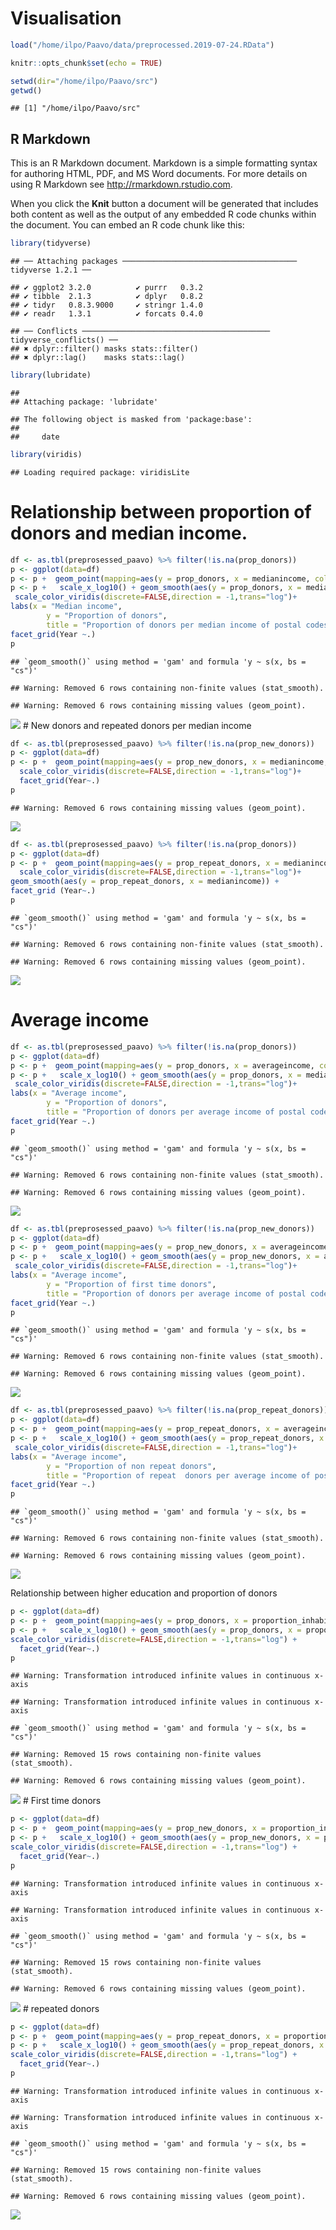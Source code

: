 Visualisation
================

``` r
load("/home/ilpo/Paavo/data/preprocessed.2019-07-24.RData")
```

``` r
knitr::opts_chunk$set(echo = TRUE)
```

``` r
setwd(dir="/home/ilpo/Paavo/src")
getwd()
```

    ## [1] "/home/ilpo/Paavo/src"

## R Markdown

This is an R Markdown document. Markdown is a simple formatting syntax
for authoring HTML, PDF, and MS Word documents. For more details on
using R Markdown see <http://rmarkdown.rstudio.com>.

When you click the **Knit** button a document will be generated that
includes both content as well as the output of any embedded R code
chunks within the document. You can embed an R code chunk like
    this:

``` r
library(tidyverse)
```

    ## ── Attaching packages ─────────────────────────────────────── tidyverse 1.2.1 ──

    ## ✔ ggplot2 3.2.0          ✔ purrr   0.3.2     
    ## ✔ tibble  2.1.3          ✔ dplyr   0.8.2     
    ## ✔ tidyr   0.8.3.9000     ✔ stringr 1.4.0     
    ## ✔ readr   1.3.1          ✔ forcats 0.4.0

    ## ── Conflicts ────────────────────────────────────────── tidyverse_conflicts() ──
    ## ✖ dplyr::filter() masks stats::filter()
    ## ✖ dplyr::lag()    masks stats::lag()

``` r
library(lubridate)
```

    ## 
    ## Attaching package: 'lubridate'

    ## The following object is masked from 'package:base':
    ## 
    ##     date

``` r
library(viridis)
```

    ## Loading required package: viridisLite

# Relationship between proportion of donors and median income.

``` r
df <- as.tbl(preprosessed_paavo) %>% filter(!is.na(prop_donors))
p <- ggplot(data=df)
p <- p +  geom_point(mapping=aes(y = prop_donors, x = medianincome, colour=eligible_population))
p <- p +   scale_x_log10() + geom_smooth(aes(y = prop_donors, x = medianincome)) +
 scale_color_viridis(discrete=FALSE,direction = -1,trans="log")+
labs(x = "Median income",
        y = "Proportion of donors",
        title = "Proportion of donors per median income of postal codes per year")+
facet_grid(Year ~.)
p
```

    ## `geom_smooth()` using method = 'gam' and formula 'y ~ s(x, bs = "cs")'

    ## Warning: Removed 6 rows containing non-finite values (stat_smooth).

    ## Warning: Removed 6 rows containing missing values (geom_point).

![](visualisation_files/figure-gfm/unnamed-chunk-4-1.png)<!-- --> \# New
donors and repeated donors per median income

``` r
df <- as.tbl(preprosessed_paavo) %>% filter(!is.na(prop_new_donors))
p <- ggplot(data=df)
p <- p +  geom_point(mapping=aes(y = prop_new_donors, x = medianincome, colour=eligible_population))+
  scale_color_viridis(discrete=FALSE,direction = -1,trans="log")+
  facet_grid(Year~.)
p
```

    ## Warning: Removed 6 rows containing missing values (geom_point).

![](visualisation_files/figure-gfm/unnamed-chunk-5-1.png)<!-- -->

``` r
df <- as.tbl(preprosessed_paavo) %>% filter(!is.na(prop_donors))
p <- ggplot(data=df)
p <- p +  geom_point(mapping=aes(y = prop_repeat_donors, x = medianincome, colour=eligible_population))+
  scale_color_viridis(discrete=FALSE,direction = -1,trans="log")+
geom_smooth(aes(y = prop_repeat_donors, x = medianincome)) + 
facet_grid (Year~.)
p
```

    ## `geom_smooth()` using method = 'gam' and formula 'y ~ s(x, bs = "cs")'

    ## Warning: Removed 6 rows containing non-finite values (stat_smooth).

    ## Warning: Removed 6 rows containing missing values (geom_point).

![](visualisation_files/figure-gfm/unnamed-chunk-6-1.png)<!-- -->

# Average income

``` r
df <- as.tbl(preprosessed_paavo) %>% filter(!is.na(prop_donors))
p <- ggplot(data=df)
p <- p +  geom_point(mapping=aes(y = prop_donors, x = averageincome, colour=eligible_population))
p <- p +   scale_x_log10() + geom_smooth(aes(y = prop_donors, x = medianincome)) +
 scale_color_viridis(discrete=FALSE,direction = -1,trans="log")+
labs(x = "Average income",
        y = "Proportion of donors",
        title = "Proportion of donors per average income of postal codes per year")+
facet_grid(Year ~.)
p
```

    ## `geom_smooth()` using method = 'gam' and formula 'y ~ s(x, bs = "cs")'

    ## Warning: Removed 6 rows containing non-finite values (stat_smooth).

    ## Warning: Removed 6 rows containing missing values (geom_point).

![](visualisation_files/figure-gfm/unnamed-chunk-7-1.png)<!-- -->

``` r
df <- as.tbl(preprosessed_paavo) %>% filter(!is.na(prop_new_donors))
p <- ggplot(data=df)
p <- p +  geom_point(mapping=aes(y = prop_new_donors, x = averageincome, colour=eligible_population))
p <- p +   scale_x_log10() + geom_smooth(aes(y = prop_new_donors, x = averageincome)) +
 scale_color_viridis(discrete=FALSE,direction = -1,trans="log")+
labs(x = "Average income",
        y = "Proportion of first time donors",
        title = "Proportion of donors per average income of postal codes per year")+
facet_grid(Year ~.)
p
```

    ## `geom_smooth()` using method = 'gam' and formula 'y ~ s(x, bs = "cs")'

    ## Warning: Removed 6 rows containing non-finite values (stat_smooth).

    ## Warning: Removed 6 rows containing missing values (geom_point).

![](visualisation_files/figure-gfm/unnamed-chunk-8-1.png)<!-- -->

``` r
df <- as.tbl(preprosessed_paavo) %>% filter(!is.na(prop_repeat_donors))
p <- ggplot(data=df)
p <- p +  geom_point(mapping=aes(y = prop_repeat_donors, x = averageincome, colour=eligible_population))
p <- p +   scale_x_log10() + geom_smooth(aes(y = prop_repeat_donors, x = averageincome)) +
 scale_color_viridis(discrete=FALSE,direction = -1,trans="log")+
labs(x = "Average income",
        y = "Proportion of non repeat donors",
        title = "Proportion of repeat  donors per average income of postal codes per year")+
facet_grid(Year ~.)
p
```

    ## `geom_smooth()` using method = 'gam' and formula 'y ~ s(x, bs = "cs")'

    ## Warning: Removed 6 rows containing non-finite values (stat_smooth).

    ## Warning: Removed 6 rows containing missing values (geom_point).

![](visualisation_files/figure-gfm/unnamed-chunk-9-1.png)<!-- -->

Relationship between higher education and proportion of donors

``` r
p <- ggplot(data=df)
p <- p +  geom_point(mapping=aes(y = prop_donors, x = proportion_inhabitants_with_higher_education, colour=eligible_population))
p <- p +   scale_x_log10() + geom_smooth(aes(y = prop_donors, x = proportion_inhabitants_with_higher_education)) +
scale_color_viridis(discrete=FALSE,direction = -1,trans="log") + 
  facet_grid(Year~.)
p
```

    ## Warning: Transformation introduced infinite values in continuous x-axis
    
    ## Warning: Transformation introduced infinite values in continuous x-axis

    ## `geom_smooth()` using method = 'gam' and formula 'y ~ s(x, bs = "cs")'

    ## Warning: Removed 15 rows containing non-finite values (stat_smooth).

    ## Warning: Removed 6 rows containing missing values (geom_point).

![](visualisation_files/figure-gfm/unnamed-chunk-10-1.png)<!-- --> \#
First time donors

``` r
p <- ggplot(data=df)
p <- p +  geom_point(mapping=aes(y = prop_new_donors, x = proportion_inhabitants_with_higher_education, colour=eligible_population))
p <- p +   scale_x_log10() + geom_smooth(aes(y = prop_new_donors, x = proportion_inhabitants_with_higher_education)) +
scale_color_viridis(discrete=FALSE,direction = -1,trans="log") +
  facet_grid(Year~.)
p
```

    ## Warning: Transformation introduced infinite values in continuous x-axis
    
    ## Warning: Transformation introduced infinite values in continuous x-axis

    ## `geom_smooth()` using method = 'gam' and formula 'y ~ s(x, bs = "cs")'

    ## Warning: Removed 15 rows containing non-finite values (stat_smooth).

    ## Warning: Removed 6 rows containing missing values (geom_point).

![](visualisation_files/figure-gfm/unnamed-chunk-11-1.png)<!-- --> \#
repeated donors

``` r
p <- ggplot(data=df)
p <- p +  geom_point(mapping=aes(y = prop_repeat_donors, x = proportion_inhabitants_with_higher_education, colour=eligible_population))
p <- p +   scale_x_log10() + geom_smooth(aes(y = prop_repeat_donors, x = proportion_inhabitants_with_higher_education)) +
scale_color_viridis(discrete=FALSE,direction = -1,trans="log") +
  facet_grid(Year~.)
p
```

    ## Warning: Transformation introduced infinite values in continuous x-axis
    
    ## Warning: Transformation introduced infinite values in continuous x-axis

    ## `geom_smooth()` using method = 'gam' and formula 'y ~ s(x, bs = "cs")'

    ## Warning: Removed 15 rows containing non-finite values (stat_smooth).

    ## Warning: Removed 6 rows containing missing values (geom_point).

![](visualisation_files/figure-gfm/unnamed-chunk-12-1.png)<!-- -->
